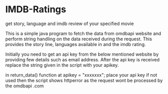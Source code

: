 # IMDB-Ratings
get story, language and imdb review of your specified movie

This is a simple java program to fetch the data from omdbapi website and perform string handling on the data received during the request. 
This provides the story line, languages available in and the imdb rating.


Initially you need to get an api key from the below mentioned website by providing few details such as email address. After the api key is received replace the string given in the script with your apikey. 

in return_data() function at apikey = "xxxxxxx";  place your api key if not used then the script shows httperror as the request wont be processed by the omdbapi .com 
